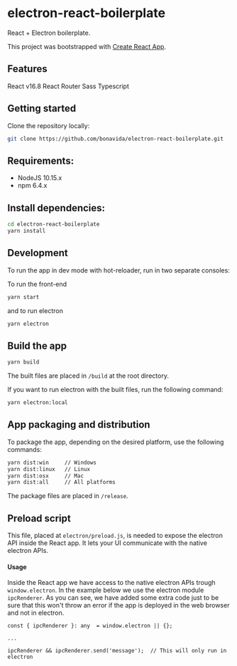 # electron-react-boilerplate

React + Electron boilerplate.

This project was bootstrapped with [Create React App](https://github.com/facebookincubator/create-react-app).

## Features
React v16.8
React Router
Sass
Typescript

## Getting started

Clone the repository locally:

``` bash
git clone https://github.com/bonavida/electron-react-boilerplate.git
```

## Requirements:

- NodeJS 10.15.x
- npm 6.4.x

## Install dependencies:

``` bash
cd electron-react-boilerplate
yarn install
```

## Development

To run the app in dev mode with hot-reloader, run in two separate consoles:

To run the front-end
``` bash
yarn start
```

and to run electron

``` bash
yarn electron
```

## Build the app

```bash
yarn build
```

The built files are placed in `/build` at the root directory.

If you want to run electron with the built files, run the following command:

```bash
yarn electron:local
```

## App packaging and distribution

To package the app, depending on the desired platform, use the following commands:

``` bash
yarn dist:win     // Windows
yarn dist:linux   // Linux
yarn dist:osx     // Mac
yarn dist:all     // All platforms
```

The package files are placed in `/release`.

## Preload script
This file, placed at `electron/preload.js`, is needed to expose the electron API inside the React app. It lets your UI communicate with the native electron APIs.

#### Usage
Inside the React app we have access to the native electron APIs trough `window.electron`. In the example below we use the electron module `ipcRenderer`. As you can see, we have added some extra code just to be sure that this won't throw an error if the app is deployed in the web browser and not in electron.

```
const { ipcRenderer }: any  = window.electron || {};

...

ipcRenderer && ipcRenderer.send('message');  // This will only run in electron
```
